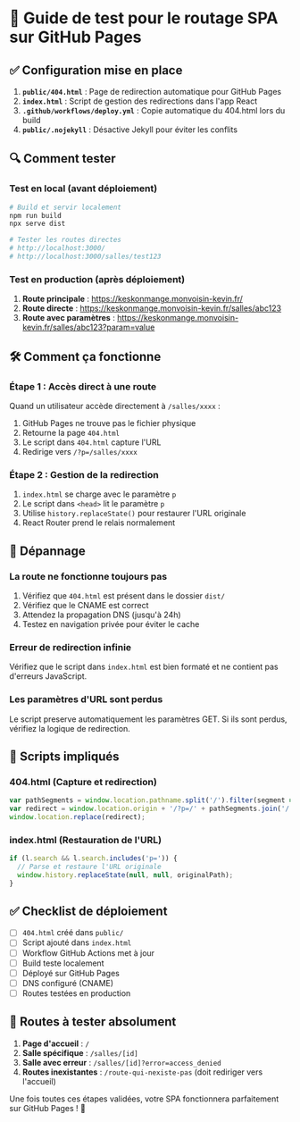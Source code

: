 # 🧪 Guide de test pour le routage SPA sur GitHub Pages

## ✅ Configuration mise en place

1. **`public/404.html`** : Page de redirection automatique pour GitHub Pages
2. **`index.html`** : Script de gestion des redirections dans l'app React
3. **`.github/workflows/deploy.yml`** : Copie automatique du 404.html lors du build
4. **`public/.nojekyll`** : Désactive Jekyll pour éviter les conflits

## 🔍 Comment tester

### Test en local (avant déploiement)
```bash
# Build et servir localement
npm run build
npx serve dist

# Tester les routes directes
# http://localhost:3000/
# http://localhost:3000/salles/test123
```

### Test en production (après déploiement)
1. **Route principale** : https://keskonmange.monvoisin-kevin.fr/
2. **Route directe** : https://keskonmange.monvoisin-kevin.fr/salles/abc123
3. **Route avec paramètres** : https://keskonmange.monvoisin-kevin.fr/salles/abc123?param=value

## 🛠️ Comment ça fonctionne

### Étape 1 : Accès direct à une route
Quand un utilisateur accède directement à `/salles/xxxx` :

1. GitHub Pages ne trouve pas le fichier physique
2. Retourne la page `404.html`
3. Le script dans `404.html` capture l'URL
4. Redirige vers `/?p=/salles/xxxx`

### Étape 2 : Gestion de la redirection
1. `index.html` se charge avec le paramètre `p`
2. Le script dans `<head>` lit le paramètre `p`
3. Utilise `history.replaceState()` pour restaurer l'URL originale
4. React Router prend le relais normalement

## 🐛 Dépannage

### La route ne fonctionne toujours pas
1. Vérifiez que `404.html` est présent dans le dossier `dist/`
2. Vérifiez que le CNAME est correct
3. Attendez la propagation DNS (jusqu'à 24h)
4. Testez en navigation privée pour éviter le cache

### Erreur de redirection infinie
Vérifiez que le script dans `index.html` est bien formaté et ne contient pas d'erreurs JavaScript.

### Les paramètres d'URL sont perdus
Le script preserve automatiquement les paramètres GET. Si ils sont perdus, vérifiez la logique de redirection.

## 📝 Scripts impliqués

### 404.html (Capture et redirection)
```javascript
var pathSegments = window.location.pathname.split('/').filter(segment => segment !== '');
var redirect = window.location.origin + '/?p=/' + pathSegments.join('/');
window.location.replace(redirect);
```

### index.html (Restauration de l'URL)
```javascript
if (l.search && l.search.includes('p=')) {
  // Parse et restaure l'URL originale
  window.history.replaceState(null, null, originalPath);
}
```

## ✅ Checklist de déploiement

- [ ] `404.html` créé dans `public/`
- [ ] Script ajouté dans `index.html`
- [ ] Workflow GitHub Actions met à jour
- [ ] Build teste localement
- [ ] Déployé sur GitHub Pages
- [ ] DNS configuré (CNAME)
- [ ] Routes testées en production

## 🎯 Routes à tester absolument

1. **Page d'accueil** : `/`
2. **Salle spécifique** : `/salles/[id]`
3. **Salle avec erreur** : `/salles/[id]?error=access_denied`
4. **Routes inexistantes** : `/route-qui-nexiste-pas` (doit rediriger vers l'accueil)

Une fois toutes ces étapes validées, votre SPA fonctionnera parfaitement sur GitHub Pages ! 🚀
